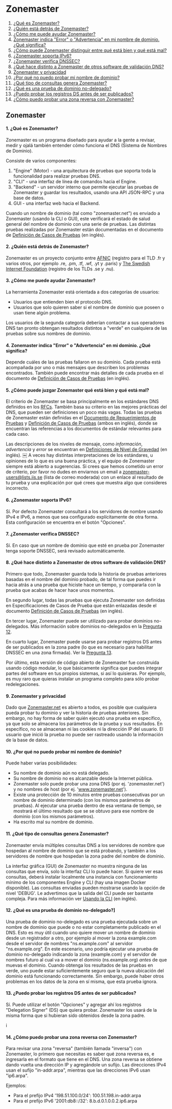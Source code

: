 Zonemaster
==========

1. [¿Qué es Zonemaster?](#q1)
2. [¿Quién está detrás de Zonemaster?](#q2)
3. [¿Cómo me puede ayudar Zonemaster?](#q3)
4. [Zonemaster indica "Error" o "Advertencia" en mi nombre de dominio. ¿Qué significa?](#q4)
5. [¿Cómo puede Zonemaster distinguir entre qué está bien y qué está mal?](#q5)
6. [¿Zonemaster soporta IPv6?](#q6)
7. [¿Zonemaster verifica DNSSEC?](#q7)
8. [¿Qué hace distinto a Zonemaster de otros software de validación DNS?](#q8)
9. [Zonemaster y privacidad](#q9)
10. [¿Por qué no puedo probar mi nombre de dominio?](#q10)
11. [¿Qué tipo de consultas genera Zonemaster?](#q11)
12. [¿Qué es una prueba de dominio no-delegado?](#q12)
13. [¿Puedo probar los registros DS antes de ser publicados?](#q13)
14. [¿Cómo puedo probar una zona reversa con Zonemaster?](#q14)

Zonemaster
----------

<a name="q1"></a>
#### 1. ¿Qué es Zonemaster?
Zonemaster es un programa diseñado para ayudar a la gente a revisar,
medir y ojalá también entender cómo funciona el DNS (Sistema de Nombres de
Dominio).

Consiste de varios componentes:

  1. "Engine" (Motor) - una arquitectura de pruebas que soporta toda la funcionalidad para realizar pruebas DNS.
  2. "CLI" - una interfaz de línea de comandos hacia el Engine.
  3. "Backend" - un servidor interno que permite ejecutar las pruebas de Zonemaster y guardar los resultados, usando una API JSON-RPC y una base de datos.
  4. GUI - una interfaz web hacia el Backend.

Cuando un nombre de dominio (tal como "zonemaster.net") es enviado a Zonemaster (usando la CLI o
GUI), este verificará el estado de salud general del nombre de dominio con
una serie de pruebas. 
Las distintas pruebas realizadas por Zonemaster están documentadas en el
documento de [Definición de Casos de Pruebas] (en inglés).

<a name="q2"></a>
#### 2. ¿Quién está detrás de Zonemaster?
Zonemaster es un proyecto conjunto entre [AFNIC]
(registro para el TLD .fr y varios otros, por ejemplo
.re, .pm, .tf, .wf, .yt y .paris) y
[The Swedish Internet Foundation]
(registro de los TLDs .se y .nu).

<a name="q3"></a>
#### 3. ¿Cómo me puede ayudar Zonemaster?
La herramienta Zonemaster está orientada a dos categorías de usuarios:

  - Usuarios que entienden bien el protocolo DNS.
  - Usuarios que solo quieren saber si el nombre de dominio que poseen o usan tiene algún problema.

Los usuarios de la segunda categoría deberían contactar a sus operadores
DNS tan pronto obtengan resultados distintos a "verde" en cualquiera
de las pruebas sobre sus nombres de dominio.

<a name="q4"></a>
#### 4. Zonemaster indica "Error" o "Advertencia" en mi dominio. ¿Qué significa?
Depende cuáles de las pruebas fallaron en su dominio. Cada prueba está
acompañada por uno o más mensajes que describen los problemas encontrados.
También puede encontrar más detalles de cada prueba en el documento de
[Definición de Casos de Pruebas] (en inglés).

<a name="q5"></a>
#### 5. ¿Cómo puede juzgar Zonemaster qué está bien y qué está mal?
El criterio de Zonemaster se basa principalmente en los estándares
DNS definidos en los [RFCs]. También basa su criterio en las mejores
prácticas del DNS, que pueden ser definiciones un poco más vagas.
Todas las pruebas de Zonemaster están definidas en el
[Documento de Requerimientos de Pruebas] y [Definición de Casos de Pruebas]
(ambos en inglés), donde se encuentran las referencias a los documentos
de estándar relevantes para cada caso.

Las descripciones de los niveles de mensaje, como *información*, *advertencia*
y *error* se encuentran en [Definiciones de Nivel de Gravedad] (en inglés).
￼
A veces hay distintas interpretaciones de los estándares, u opiniones
de lo que es una buena práctica, y el equipo de Zonemaster siempre
está abierto a sugerencias. Si crees que hemos cometido un error de
criterio, por favor no dudes en enviarnos un email a
[zonemaster-users@lists.iis.se] (lista de correo moderada) con un enlace
al resultado de tu prueba y una explicación por qué crees que muestra
algo que consideres incorrecto.


<a name="q6"></a>
#### 6. ¿Zonemaster soporta IPv6?
Sí.
Por defecto Zonemaster consultará a los servidores de nombre usando
IPv4 e IPv6, a menos que sea configurado explícitamente de otra forma.
Esta configuración se encuentra en el botón "Opciones".

<a name="q7"></a>
#### 7. ¿Zonemaster verifica DNSSEC?
Sí.
En caso que un nombre de dominio que esté en prueba por Zonemaster tenga
soporte DNSSEC, será revisado automáticamente.

<a name="q8"></a>
#### 8. ¿Qué hace distinto a Zonemaster de otros software de validación DNS?
Primero que todo, Zonemaster guarda toda la historia de pruebas anteriores
basadas en el nombre del dominio probado, de tal forma que puedes ir hacia atrás
a una prueba que hiciste hace un tiempo, y compararla con la prueba
que acabas de hacer hace unos momentos.

En segundo lugar, todas las pruebas que ejecuta Zonemaster son definidas en Especificaciones
de Casos de Prueba que están enlazadas desde el documento
[Definición de Casos de Pruebas] (en inglés).

En tercer lugar, Zonemaster puede ser utilizado para probar dominios no-delegados. Más
información sobre dominios no-delegados en la [Pregunta 12].

En cuarto lugar, Zonemaster puede usarse para probar registros DS antes
de ser publicados en la zona padre (lo que es necesario para habilitar
DNSSEC en una zona firmada). Ver la [Pregunta 13].

Por último, esta versión de código abierto de Zonemaster fue construida
usando código modular, lo que básicamente significa que puedes integrar
partes del software en tus propios sistemas, si así lo quisieras.
Por ejemplo, es muy raro que quieras instalar un programa completo para
sólo probar redelegaciones.

<a name="q9"></a>
#### 9. Zonemaster y privacidad
Dado que [Zonemaster.net] es abierto a todos, es posible que cualquiera pueda
probar tu dominio y ver la historia de pruebas anteriores. Sin embargo, no hay
forma de saber quién ejecutó una prueba en específico, ya que solo se
almacena los parámetros de la prueba y sus resultados.
En específico, no se almacenan ni las cookies ni la dirección IP del
usuario. El usuario que inició la prueba no puede ser rastreado usando
la información de la base de datos.

<a name="q10"></a>
#### 10. ¿Por qué no puedo probar mi nombre de dominio?
Puede haber varias posibilidades:

- Su nombre de dominio aún no está delegado.
- Su nombre de dominio no es alcanzable desde la Internet pública.
- Zonemaster solo puede probar una zona DNS (por ej. 'zonemaster.net')
y no nombres de host (por ej. 'www.zonemaster.net').
- Existe una protección de 10 minutos entre pruebas consecutivas por
un nombre de dominio determinado (con los mismos parámetros de pruebas).
Al ejecutar una prueba dentro de esa ventana de tiempo, se mostrará
el último resultado que se se obtuvo para ese nombre de dominio (con
los mismos parámetros).
- Ha escrito mal su nombre de dominio.

<a name="q11"></a>
#### 11. ¿Qué tipo de consultas genera Zonemaster?
Zonemaster envía múltiples consultas DNS a los servidores de nombre que
hospedan al nombre de dominio que se está probando, y también a los
servidores de nombre que hospedan la zona padre del nombre de dominio.

La interfaz gráfica (GUI) de Zonemaster no muestra ninguna de las
consultas que envía, solo la interfaz CLI lo puede hacer. Si quiere
ver esas consultas, deberá instalar localmente una instancia con
funcionamiento mínimo de los componentes Engine y CLI (hay una imagen
Docker disponible). Las consultas enviadas pueden mostrarse usando
la opción de nivel 'DEBUG'. Le advertimos que la salida del CLI
puede ser bastante compleja. Para más información ver [Usando la CLI]
(en inglés).

<a name="q12"></a>
#### 12. ¿Qué es una prueba de dominio no-delegado?]
Una prueba de dominio no-delegado es una prueba ejecutada sobre un nombre
de dominio que puede o no estar completamente publicado en el DNS.
Esto es muy útil
cuando uno quiere mover un nombre de dominio desde un registrador a otro,
por ejemplo al mover la zona example.com desde el servidor de nombres
"ns.example.com" al servidor "ns.example.org". En este escenario, uno
podría ejecutar una prueba de dominio no-delegado indicando la zona
(example.com) y el servidor de nombres futuro al cual va a mover el
dominio (ns.example.org) *antes* de que muevas el dominio. Cuando obtenga
los resultados de las pruebas en verde, uno puede estar suficientemente
seguro que la nueva ubicación del dominio está funcionando correctamente.
Sin embargo, puede haber otros problemas en los datos de la zona en
sí misma, que esta prueba ignora.

<a name="q13"></a>
#### 13. ¿Puedo probar los registros DS antes de ser publicados?</a>
Sí.
Puede utilizar el botón "Opciones" y agregar ahí los registros
"Delegation Signer" (DS) que quiera probar. Zonemaster los usará
de la misma forma que si hubieran sido obtenidos desde la zona
padre.

<a name="q14">i</a>
#### 14. ¿Cómo puedo probar una zona reversa con Zonemaster?
Para revisar una zona "reversa" (también llamada "inversa") con Zonemaster,
lo primero que necesitas es saber qué zona reversa es, e ingresarla en
el formato que tiene en el DNS.
Una zona reversa se obtiene dando vuelta una dirección IP y agregándole
un sufijo. Las direcciones IPv4 usan el sufijo "in-addr.arpa", mientras
que las direcciones IPv6 usan "ip6.arpa".

Ejemplos:
  - Para el prefijo IPv4 '198.51.100.0/24': 100.51.198.in-addr.arpa
  - Para el prefijo IPv6 '2001:db8::/32': 8.b.d.0.1.0.0.2.ip6.arpa


[AFNIC]:                                   https://www.afnic.fr/en/
[Documento de Requerimientos de Pruebas]:  https://github.com/zonemaster/zonemaster/tree/master/docs/specifications/tests#list-of-defined-test-cases
[Definición de Casos de Pruebas]:          https://github.com/zonemaster/zonemaster/tree/master/docs/specifications/tests#list-of-defined-test-cases
[Pregunta 12]:                             #q12
[Pregunta 13]:                             #q13
[RFCs]:                                    https://www.ietf.org/standards/rfcs/
[Definiciones de Nivel de Gravedad]:       https://github.com/zonemaster/zonemaster/blob/master/docs/specifications/tests/SeverityLevelDefinitions.md
[The Swedish Internet Foundation]:         https://internetstiftelsen.se/en/
[Usando La CLI]:                           https://github.com/zonemaster/zonemaster-cli/blob/master/USING.md
[Zonemaster.net]:                          https://zonemaster.net/
[zonemaster-users@lists.iis.se]:           mailto:zonemaster-users@lists.iis.se
